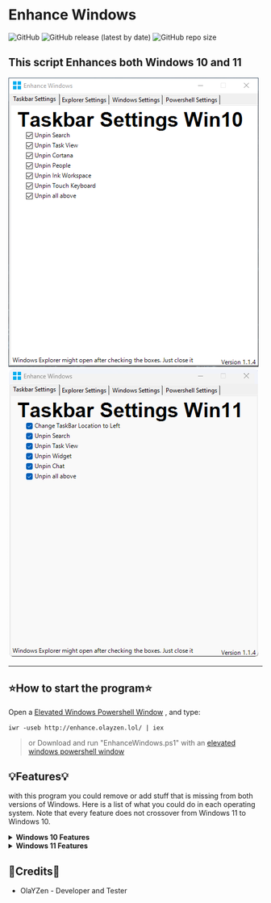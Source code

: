 # **Enhance Windows**
![GitHub](https://img.shields.io/github/license/OlaYZen/Enhance-Windows?color=gree&style=for-the-badge)
![GitHub release (latest by date)](https://img.shields.io/github/v/release/OlaYZen/Enhance-Windows?style=for-the-badge)
![GitHub repo size](https://img.shields.io/github/repo-size/OlaYZen/Enhance-Windows?color=orange&style=for-the-badge)

This script Enhances both Windows 10 and 11 
---


[<img src="https://raw.githubusercontent.com/OlaYZen/Enhance-Windows/Newest/Win10.png"/>](https://github.com/OlaYZen/Enhance-Windows/blob/Newest/EnhanceWindows.ps1) [<img src="https://raw.githubusercontent.com/OlaYZen/Enhance-Windows/Newest/Win11.png"/>](https://github.com/OlaYZen/Enhance-Windows/blob/Newest/EnhanceWindows.ps1) 


---
## ⭐**How to start the program**⭐

Open a [Elevated Windows Powershell Window](https://docs.microsoft.com/en-us/powershell/scripting/windows-powershell/starting-windows-powershell?view=powershell-7.2#with-administrative-privileges-run-as-administrator) , and type: 
```
iwr -useb http://enhance.olayzen.lol/ | iex
```
> or Download and run "EnhanceWindows.ps1" with an [elevated windows powershell window](https://docs.microsoft.com/en-us/powershell/scripting/windows-powershell/starting-windows-powershell?view=powershell-7.2#with-administrative-privileges-run-as-administrator)

## 💡Features💡
with this program you could remove or add stuff that is missing from both versions of Windows. Here is a list of what you could do in each operating system. Note that every feature does not crossover from Windows 11 to Windows 10.

<details>
 <summary><b>Windows 10 Features</b></summary>

    - Taskbar settings
    - Windows Explorer settings
    - Debloat Windows 10
    - Installing Programs
    - Windows and Program Updates
 </details>

<details>
 <summary><b>Windows 11 Features</b></summary>

    - Windows 10 Right Click
    - Fix Taskbar pinned apps and location
    - Windows Explorer settings
    - Debloat Windows 11
    - Windows Explorer tabs before release
    - Installing Programs
    - Windows and Program Updates
 </details>

📍Credits📍
---

- OlaYZen - Developer and Tester
